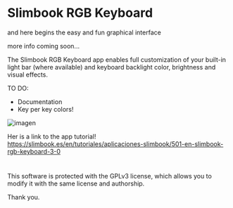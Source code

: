 # Slimbook RGB Keyboard
and here begins the easy and fun graphical interface

more info coming soon...

The Slimbook RGB Keyboard app enables full customization of your built-in light bar (where available) and keyboard backlight color, brightness and visual effects.

TO DO:

- Documentation
- Key per key colors!


![imagen](https://user-images.githubusercontent.com/18195266/125775147-9676fbb0-a142-4159-a5a7-1fae81180766.png)

Her is a link to the app tutorial!
https://slimbook.es/en/tutoriales/aplicaciones-slimbook/501-en-slimbook-rgb-keyboard-3-0

#

This software is protected with the GPLv3 license, which allows you to modify it with the same license and authorship. 

Thank you.
